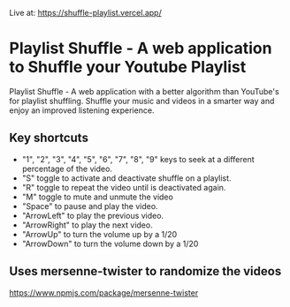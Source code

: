Live at: https://shuffle-playlist.vercel.app/
# Playlist Shuffle - A web application to Shuffle your Youtube Playlist



Playlist Shuffle - A web application with a better algorithm than YouTube's for playlist shuffling. Shuffle your music and videos in a smarter way and enjoy an improved listening experience.


## Key shortcuts
- "1", "2", "3", "4", "5", "6", "7", "8", "9" keys to seek at a different percentage of the video.
- "S" toggle to activate and deactivate shuffle on a playlist.
- "R" toggle to repeat the video until is deactivated again.
- "M" toggle to mute and unmute the video
- "Space" to pause and play the video.
- "ArrowLeft" to play the previous video.
- "ArrowRight" to play the next video.
- "ArrowUp" to turn the volume up by a 1/20
- "ArrowDown" to turn the volume down by a 1/20

## Uses mersenne-twister to randomize the videos
https://www.npmjs.com/package/mersenne-twister
